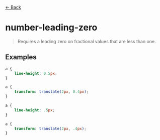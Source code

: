 [&#x2190; Back](./)
# number-leading-zero

> Requires a leading zero on fractional values that are less than one.

 

## Examples

<code-highlight>
 
<div slot="correct">

```css
a {
    line-height: 0.5px;
}

a {
    transform: translate(2px, 0.4px);
}
```

</div>

 
<div slot="incorrect">

```css
a {
    line-height: .5px;
}

a {
    transform: translate(2px, .4px);
}
```

</div>

 
</code-highlight>

